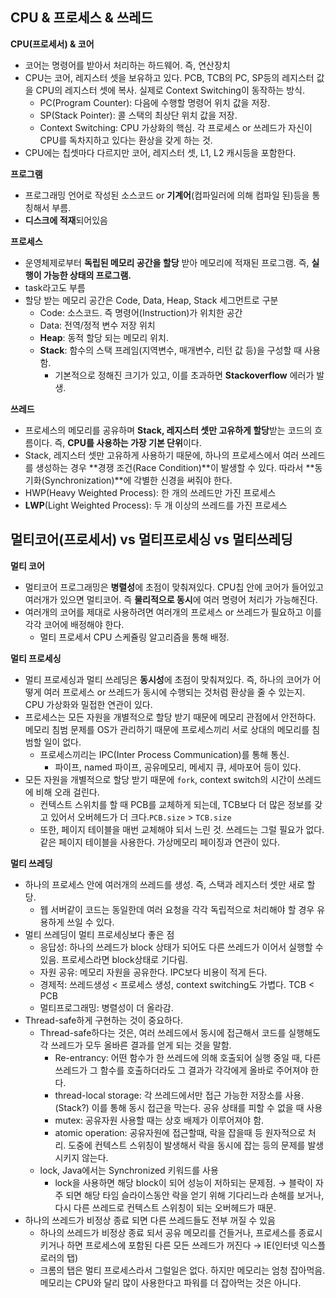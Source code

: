 ## CPU & 프로세스 & 쓰레드

**CPU(프로세서) & 코어**

- 코어는 명령어를 받아서 처리하는 하드웨어. 즉, 연산장치
- CPU는 코어, 레지스터 셋을 보유하고 있다. PCB, TCB의  PC, SP등의 레지스터 값을 CPU의 레지스터 셋에 복사. 실제로 Context Switching이 동작하는 방식.
    - PC(Program Counter): 다음에 수행할 명령어 위치 값을 저장.
    - SP(Stack Pointer): 콜 스택의 최상단 위치 값을 저장.
    - Context Switching: CPU 가상화의 핵심. 각 프로세스 or 쓰레드가 자신이 CPU를 독차지하고 있다는 환상을 갖게 하는 것.
- CPU에는 칩셋마다 다르지만 코어, 레지스터 셋, L1, L2 캐시등을 포함한다.

**프로그램**

- 프로그래밍 언어로 작성된 소스코드 or **기계어**(컴파일러에 의해 컴파일 된)등을 통칭해서 부름.
- **디스크에 적재**되어있음

**프로세스**

- 운영체제로부터 **독립된 메모리 공간을 할당** 받아 메모리에 적재된 프로그램. 즉, **실행이 가능한 상태의 프로그램.**
- task라고도 부름
- 할당 받는 메모리 공간은 Code, Data, Heap, Stack 세그먼트로 구분
    - Code: 소스코드. 즉 명령어(Instruction)가 위치한 공간
    - Data: 전역/정적 변수 저장 위치
    - **Heap**: 동적 할당 되는 메모리 위치.
    - **Stack**: 함수의 스택 프레임(지역변수, 매개변수, 리턴 값 등)을 구성할 때 사용함.
        - 기본적으로 정해진 크기가 있고, 이를 초과하면 **Stackoverflow** 에러가 발생.

**쓰레드**

- 프로세스의 메모리를 공유하며 **Stack, 레지스터 셋만 고유하게 할당**받는 코드의 흐름이다. 즉, **CPU를 사용하는 가장 기본 단위**이다.
- Stack, 레지스터 셋만 고유하게 사용하기 때문에, 하나의 프로세스에서 여러 쓰레드를 생성하는 경우 **경쟁 조건(Race Condition)**이 발생할 수 있다. 따라서 **동기화(Synchronization)**에 각별한 신경을 써줘야 한다.
- HWP(Heavy Weighted Process): 한 개의 쓰레드만 가진 프로세스
- **LWP**(Light Weighted Process): 두 개 이상의 쓰레드를 가진 프로세스

## 멀티코어(프로세서) vs 멀티프로세싱 vs 멀티쓰레딩

**멀티 코어**

- 멀티코어 프로그래밍은 **병렬성**에 초점이 맞춰져있다. CPU칩 안에 코어가 들어있고 여러개가 있으면 멀티코어. 즉 **물리적으로 동시**에 여러 명령어 처리가 가능해진다.
- 여러개의 코어를 제대로 사용하려면 여러개의 프로세스 or 쓰레드가 필요하고 이를 각각 코어에 배정해야 한다.
    - 멀티 프로세서 CPU 스케쥴링 알고리즘을 통해 배정.

**멀티 프로세싱**

- 멀티 프로세싱과 멀티 쓰레딩은 **동시성**에 초점이 맞춰져있다. 즉, 하나의 코어가 어떻게 여러 프로세스 or 쓰레드가 동시에 수행되는 것처럼 환상을 줄 수 있는지. CPU 가상화와 밀접한 연관이 있다.
- 프로세스는 모든 자원을 개별적으로 할당 받기 때문에 메모리 관점에서 안전하다. 메모리 침범 문제를 OS가 관리하기 때문에 프로세스끼리 서로 상대의 메모리를 침범할 일이 없다.
    - 프로세스끼리는 IPC(Inter Process Communication)를 통해 통신.
        - 파이프, named 파이프, 공유메모리, 메세지 큐, 세마포어 등이 있다.
- 모든 자원을 개별적으로 할당 받기 때문에 `fork`, context switch의 시간이 쓰레드에 비해 오래 걸린다.
    - 컨텍스트 스위치를 할 때 PCB를 교체하게 되는데, TCB보다 더 많은 정보를 갖고 있어서 오버헤드가 더 크다.`PCB.size` > `TCB.size`
    - 또한, 페이지 테이블을 매번 교체해야 되서 느린 것. 쓰레드는 그럴 필요가 없다. 같은 페이지 테이블을 사용한다. 가상메모리 페이징과 연관이 있다.

**멀티 쓰레딩**

- 하나의 프로세스 안에 여러개의 쓰레드를 생성. 즉, 스택과 레지스터 셋만 새로 할당.
    - 웹 서버같이 코드는 동일한데 여러 요청을 각각 독립적으로 처리해야 할 경우 유용하게 쓰일 수 있다.
- 멀티 쓰레딩이 멀티 프로세싱보다 좋은 점
    - 응답성: 하나의 쓰레드가 block 상태가 되어도 다른 쓰레드가 이어서 실행할 수 있음. 프로세스라면 block상태로 기다림.
    - 자원 공유: 메모리 자원을 공유한다. IPC보다 비용이 적게 든다.
    - 경제적: 쓰레드생성 < 프로세스 생성, context switching도 가볍다. TCB < PCB
    - 멀티프로그래밍: 병렬성이 더 올라감.
- Thread-safe하게 구현하는 것이 중요하다.
    - Thread-safe하다는 것은, 여러 쓰레드에서 동시에 접근해서 코드를 실행해도 각 쓰레드가 모두 올바른 결과를 얻게 되는 것을 말함.
        - Re-entrancy: 어떤 함수가 한 쓰레드에 의해 호출되어 실행 중일 때, 다른 쓰레드가 그 함수를 호출하더라도 그 결과가 각각에게 올바로 주어져야 한다.
        - thread-local storage: 각 쓰레드에서만 접근 가능한 저장소를 사용. (Stack?) 이를 통해 동시 접근을 막는다. 공유 상태를 피할 수 없을 때 사용
        - mutex: 공유자원 사용할 때는 상호 배제가 이루어져야 함.
        - atomic operation: 공유자원에 접근할때, 락을 잡을때 등 원자적으로 처리. 도중에 컨텍스트 스위칭이 발생해서 락을 동시에 잡는 등의 문제를 발생시키지 않는다.
    - lock, Java에서는 Synchronized 키워드를 사용
        - lock을 사용하면 해당 block이 되어 성능이 저하되는 문제점. → 블락이 자주 되면 해당 타임 슬라이스동안 락을 얻기 위해 기다리느라 손해를 보거나, 다시 다른 쓰레드로 컨텍스트 스위칭이 되는 오버헤드가 때문.
- 하나의 쓰레드가 비정상 종료 되면 다른 쓰레드들도 전부 꺼질 수 있음
    - 하나의 쓰레드가 비정상 종료 되서 공유 메모리를 건들거나, 프로세스를 종료시키거나 하면 프로세스에 포함된 다른 모든 쓰레드가 꺼진다 → IE(인터넷 익스플로러의 탭)
    - 크롬의 탭은 멀티 프로세스라서 그럴일은 없다. 하지만 메모리는 엄청 잡아먹음. 메모리는 CPU와 달리 많이 사용한다고 파워를 더 잡아먹는 것은 아니다.
